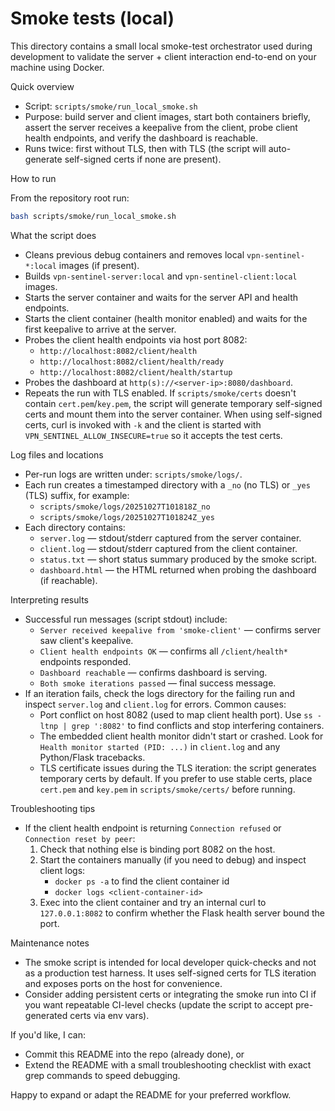 # Smoke tests (local)

This directory contains a small local smoke-test orchestrator used during development to validate the server + client interaction end-to-end on your machine using Docker.

Quick overview
- Script: `scripts/smoke/run_local_smoke.sh`
- Purpose: build server and client images, start both containers briefly, assert the server receives a keepalive from the client, probe client health endpoints, and verify the dashboard is reachable.
- Runs twice: first without TLS, then with TLS (the script will auto-generate self-signed certs if none are present).

How to run

From the repository root run:

```bash
bash scripts/smoke/run_local_smoke.sh
```

What the script does
- Cleans previous debug containers and removes local `vpn-sentinel-*:local` images (if present).
- Builds `vpn-sentinel-server:local` and `vpn-sentinel-client:local` images.
- Starts the server container and waits for the server API and health endpoints.
- Starts the client container (health monitor enabled) and waits for the first keepalive to arrive at the server.
- Probes the client health endpoints via host port 8082:
  - `http://localhost:8082/client/health`
  - `http://localhost:8082/client/health/ready`
  - `http://localhost:8082/client/health/startup`
- Probes the dashboard at `http(s)://<server-ip>:8080/dashboard`.
- Repeats the run with TLS enabled. If `scripts/smoke/certs` doesn't contain `cert.pem`/`key.pem`, the script will generate temporary self-signed certs and mount them into the server container. When using self-signed certs, curl is invoked with `-k` and the client is started with `VPN_SENTINEL_ALLOW_INSECURE=true` so it accepts the test certs.

Log files and locations
- Per-run logs are written under: `scripts/smoke/logs/`.
- Each run creates a timestamped directory with a `_no` (no TLS) or `_yes` (TLS) suffix, for example:
  - `scripts/smoke/logs/20251027T101818Z_no`
  - `scripts/smoke/logs/20251027T101824Z_yes`
- Each directory contains:
  - `server.log` — stdout/stderr captured from the server container.
  - `client.log` — stdout/stderr captured from the client container.
  - `status.txt` — short status summary produced by the smoke script.
  - `dashboard.html` — the HTML returned when probing the dashboard (if reachable).

Interpreting results
- Successful run messages (script stdout) include:
  - `Server received keepalive from 'smoke-client'` — confirms server saw client's keepalive.
  - `Client health endpoints OK` — confirms all `/client/health*` endpoints responded.
  - `Dashboard reachable` — confirms dashboard is serving.
  - `Both smoke iterations passed` — final success message.
- If an iteration fails, check the logs directory for the failing run and inspect `server.log` and `client.log` for errors. Common causes:
  - Port conflict on host 8082 (used to map client health port). Use `ss -ltnp | grep ':8082'` to find conflicts and stop interfering containers.
  - The embedded client health monitor didn't start or crashed. Look for `Health monitor started (PID: ...)` in `client.log` and any Python/Flask tracebacks.
  - TLS certificate issues during the TLS iteration: the script generates temporary certs by default. If you prefer to use stable certs, place `cert.pem` and `key.pem` in `scripts/smoke/certs/` before running.

Troubleshooting tips
- If the client health endpoint is returning `Connection refused` or `Connection reset by peer`:
  1. Check that nothing else is binding port 8082 on the host.
  2. Start the containers manually (if you need to debug) and inspect client logs:
     - `docker ps -a` to find the client container id
     - `docker logs <client-container-id>`
  3. Exec into the client container and try an internal curl to `127.0.0.1:8082` to confirm whether the Flask health server bound the port.

Maintenance notes
- The smoke script is intended for local developer quick-checks and not as a production test harness. It uses self-signed certs for TLS iteration and exposes ports on the host for convenience.
- Consider adding persistent certs or integrating the smoke run into CI if you want repeatable CI-level checks (update the script to accept pre-generated certs via env vars).

If you'd like, I can:
- Commit this README into the repo (already done), or
- Extend the README with a small troubleshooting checklist with exact grep commands to speed debugging.

Happy to expand or adapt the README for your preferred workflow.
